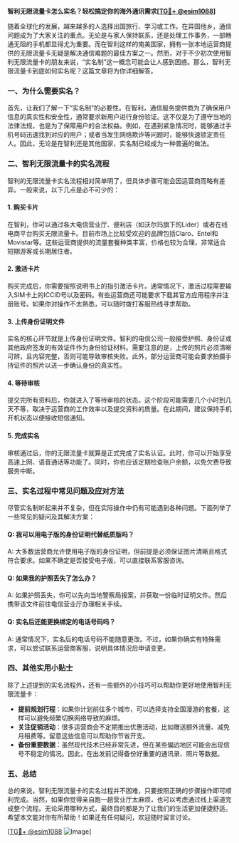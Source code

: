 **智利无限流量卡怎么实名？轻松搞定你的海外通讯需求[[TG💪+ @esim1088](https://t.me/s/esim1088)]**

随着全球化的发展，越来越多的人选择出国旅行、学习或工作。在异国他乡，通信问题成为了大家关注的重点。无论是与家人保持联系，还是处理工作事务，一部畅通无阻的手机都显得尤为重要。而在智利这样的南美国家，拥有一张本地运营商提供的无限流量卡无疑是解决通信难题的最佳方案之一。然而，对于不少初次使用智利无限流量卡的朋友来说，“实名制”这一概念可能会让人感到困惑。那么，智利无限流量卡到底如何实名呢？这篇文章将为你详细解答。

### 一、为什么需要实名？

首先，让我们了解一下“实名制”的必要性。在智利，通信服务提供商为了确保用户信息的真实性和安全性，通常要求新用户进行身份验证。这不仅是为了遵守当地的法律法规，也是为了保障用户的合法权益。例如，在遇到紧急情况时，能够通过手机号码迅速找到对应的用户；或者当发生网络欺诈等问题时，能够快速锁定责任人。因此，无论是在智利还是其他国家，实名制已经成为一种普遍的做法。

### 二、智利无限流量卡的实名流程

智利的无限流量卡实名流程相对简单明了，但具体步骤可能会因运营商而略有差异。一般来说，以下几点是必不可少的：

#### 1. **购买卡片**
   在智利，你可以通过各大电信营业厅、便利店（如沃尔玛旗下的Lider）或者在线电商平台购买无限流量卡。目前市场上比较受欢迎的品牌包括Claro、Entel和Movistar等。这些运营商提供的流量套餐种类丰富，价格也较为合理，非常适合短期游客或长期居住者。

#### 2. **激活卡片**
   购买完成后，你需要按照说明书上的指引激活卡片。通常情况下，激活过程需要输入SIM卡上的ICCID号以及密码。有些运营商还可能要求下载其官方应用程序并注册账号。如果你对操作不太熟悉，可以随时拨打客服热线寻求帮助。

#### 3. **上传身份证明文件**
   实名的核心环节就是上传身份证明文件。智利的电信公司一般接受护照、身份证或其他政府签发的有效证件作为身份验证材料。需要注意的是，上传的照片必须清晰可辨，且内容完整，否则可能导致审核失败。此外，部分运营商可能会要求拍摄手持证件的照片以进一步确认身份的真实性。

#### 4. **等待审核**
   提交完所有资料后，你就进入了等待审核的状态。这个阶段可能需要几个小时到几天不等，取决于运营商的工作效率以及提交资料的质量。在此期间，建议保持手机开机状态以便接收短信通知。

#### 5. **完成实名**
   审核通过后，你的无限流量卡就算是正式完成了实名认证。此时，你可以开始享受高速上网、语音通话等功能了。同时，你也应该定期检查账户余额，以免欠费导致服务中断。

### 三、实名过程中常见问题及应对方法

尽管实名制听起来并不复杂，但在实际操作中仍有可能遇到各种问题。下面列举了一些常见的疑问及其解决方案：

#### Q: 我可以用电子版的身份证明代替纸质版吗？
A: 大多数运营商允许使用电子版的身份证明，但前提是必须保证图片清晰且格式符合要求。如果不确定是否接受电子版，可以直接联系客服咨询。

#### Q: 如果我的护照丢失了怎么办？
A: 如果护照丢失，你可以先向当地警察局报案，并获取一份临时证明文件。然后携带该文件前往电信营业厅办理相关手续。

#### Q: 实名后还能更换绑定的电话号码吗？
A: 通常情况下，实名后的电话号码不能随意更改。不过，如果你确实有特殊需求，可以尝试联系运营商客服，说明具体情况后申请变更。

### 四、其他实用小贴士

除了上述提到的实名流程外，还有一些额外的小技巧可以帮助你更好地使用智利无限流量卡：

- **提前规划行程**：如果你计划前往多个城市，可以选择支持全国漫游的套餐，这样可以避免频繁切换网络导致的麻烦。
- **关注促销活动**：很多运营商会不定期推出优惠活动，比如赠送额外流量、减免月租费等。留意这些信息可以帮助你节省开支。
- **备份重要数据**：虽然现代技术已经非常先进，但在某些偏远地区可能会出现信号不稳定的情况。因此，在出发前记得备份好重要的通讯录、照片等数据。

### 五、总结

总的来说，智利无限流量卡的实名过程并不困难，只要按照正确的步骤操作即可顺利完成。当然，如果你觉得亲自跑一趟营业厅太麻烦，也可以考虑通过线上渠道完成整个流程。无论采用哪种方式，最终目的都是为了让我们的生活更加便捷舒适。希望本文能对你有所帮助！如果还有任何疑问，欢迎随时留言讨论。

[[TG💪+ @esim1088](https://t.me/s/esim1088) ![Image](https://i.postimg.cc/4NQfJmqS/Snipaste-2025-05-13-00-14-12.png)]